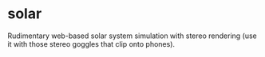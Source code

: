# solar
Rudimentary web-based solar system simulation with stereo rendering (use it with those stereo goggles that clip onto phones).
